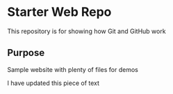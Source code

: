 # Starter Web Repo

This repository is for showing how Git and GitHub work

## Purpose

Sample website with plenty of files for demos

I have updated this piece of text